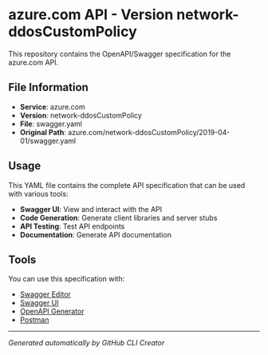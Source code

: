 # azure.com API - Version network-ddosCustomPolicy

This repository contains the OpenAPI/Swagger specification for the azure.com API.

## File Information

- **Service**: azure.com
- **Version**: network-ddosCustomPolicy
- **File**: swagger.yaml
- **Original Path**: azure.com/network-ddosCustomPolicy/2019-04-01/swagger.yaml

## Usage

This YAML file contains the complete API specification that can be used with various tools:

- **Swagger UI**: View and interact with the API
- **Code Generation**: Generate client libraries and server stubs
- **API Testing**: Test API endpoints
- **Documentation**: Generate API documentation

## Tools

You can use this specification with:

- [Swagger Editor](https://editor.swagger.io/)
- [Swagger UI](https://swagger.io/tools/swagger-ui/)
- [OpenAPI Generator](https://openapi-generator.tech/)
- [Postman](https://www.postman.com/)

---

*Generated automatically by GitHub CLI Creator*
